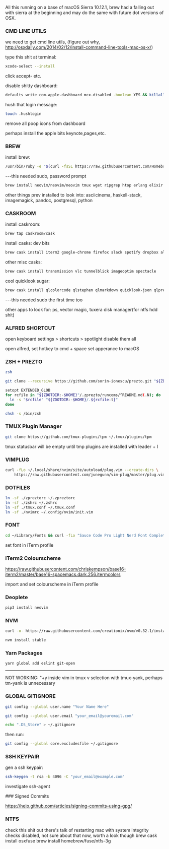 All this running on a base of macOS Sierra 10.12.1, brew had a falling out with sierra at the beginning and may do the same with future dot versions of OSX.

### CMD LINE UTILS

we need to get cmd line utils, (figure out why, http://osxdaily.com/2014/02/12/install-command-line-tools-mac-os-x/)

type this shit at terminal:
```bash
xcode-select --install
```
click accept- etc.

disable shitty dashboard:
```bash
defaults write com.apple.dashboard mcx-disabled -boolean YES && killall Dock
```

hush that login message:
```bash
touch .hushlogin
```
remove all poop icons from dashboard

perhaps install the apple bits keynote,pages,etc.

### BREW
install brew:
```bash
/usr/bin/ruby -e "$(curl -fsSL https://raw.githubusercontent.com/Homebrew/install/master/install)"
```
---this needed sudo, password prompt

```bash
brew install neovim/neovim/neovim tmux wget ripgrep htop erlang elixir zsh git fzf python3 yarn
```

other things prev installed to look into:
asciicinema, haskell-stack, imagemagick, pandoc, postgresql, python

### CASKROOM
install caskroom:
```bash
brew tap caskroom/cask
```

install casks: dev bits
```bash
brew cask install iterm2 google-chrome firefox slack spotify dropbox alfred bartender istat-menus ngrok
```
other misc casks:
```bash
brew cask install transmission vlc tunnelblick imageoptim spectacle
```
cool quicklook sugar:
```bash
brew cask install qlcolorcode qlstephen qlmarkdown quicklook-json qlprettypatch quicklook-csv betterzipql qlimagesize webpquicklook suspicious-package qlvideo
```
---this needed sudo the first time too

other apps to look for:
ps, vector magic, tuxera disk manager(for ntfs hdd shit)

### ALFRED SHORTCUT
open keyboard settings > shortcuts > spotlight
disable them all

open alfred, set hotkey to cmd + space
set apperance to macOS

### ZSH + PREZTO
```bash
zsh
```
```bash
git clone --recursive https://github.com/sorin-ionescu/prezto.git "${ZDOTDIR:-$HOME}/.zprezto"
```
```bash
setopt EXTENDED_GLOB
for rcfile in "${ZDOTDIR:-$HOME}"/.zprezto/runcoms/^README.md(.N); do
  ln -s "$rcfile" "${ZDOTDIR:-$HOME}/.${rcfile:t}"
done
```
```bash
chsh -s /bin/zsh
```

### TMUX Plugin Manager
```bash
git clone https://github.com/tmux-plugins/tpm ~/.tmux/plugins/tpm
```

tmux statusbar will be empty until tmp plugins are installed with leader + I

### VIMPLUG

```bash
curl -fLo ~/.local/share/nvim/site/autoload/plug.vim --create-dirs \
    https://raw.githubusercontent.com/junegunn/vim-plug/master/plug.vim
```

### DOTFILES

```bash
ln -sf ./zpreztorc ~/.zpreztorc
ln -sf ./zshrc ~/.zshrc
ln -sf ./tmux.conf ~/.tmux.conf
ln -sf ./nvimrc ~/.config/nvim/init.vim
```

### FONT

```bash
cd ~/Library/Fonts && curl -fLo "Sauce Code Pro Light Nerd Font Complete Mono.otf" https://raw.githubusercontent.com/ryanoasis/nerd-fonts/master/patched-fonts/SourceCodePro/Light/complete/Sauce%20Code%20Pro%20Light%20Nerd%20Font%20Complete%20Mono.ttf
```

set font in iTerm profile

### iTerm2 Colourscheme

https://raw.githubusercontent.com/chriskempson/base16-iterm2/master/base16-spacemacs.dark.256.itermcolors

import and set colourscheme in iTerm profile

### Deoplete

```bash
pip3 install neovim
```

### NVM
```bash
curl -o- https://raw.githubusercontent.com/creationix/nvm/v0.32.1/install.sh | bash
```
```bash
nvm install stable
```

### Yarn Packages

```bash
yarn global add eslint git-open
```

-------------------------------------


NOT WORKING:
"+y inside vim in tmux
v selection with tmux-yank, perhaps tm-yank is unnecessary


### GLOBAL GITIGNORE

```bash
git config --global user.name "Your Name Here"
```
```bash
git config --global user.email "your_email@youremail.com"
```
```bash
echo ".DS_Store" > ~/.gitignore
```
then run:
```bash
git config --global core.excludesfile ~/.gitignore
```

### SSH KEYPAIR

gen a ssh keypair:
```bash
ssh-keygen -t rsa -b 4096 -C "your_email@example.com"
```

investigate ssh-agent

### Signed Commits

https://help.github.com/articles/signing-commits-using-gpg/


### NTFS
check this shit out
there's talk of restarting mac with system integrity checks disabled, not sure about that now, worth a look though
brew cask install osxfuse
brew install homebrew/fuse/ntfs-3g
